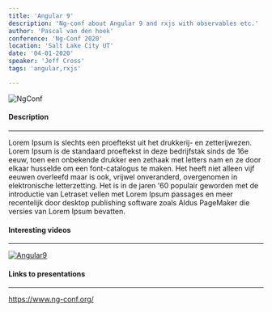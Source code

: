 ```yaml
---
title: 'Angular 9'
description: 'Ng-conf about Angular 9 and rxjs with observables etc.'
author: 'Pascal van den hoek' 
conference: 'Ng-Conf 2020'
location: 'Salt Lake City UT'
date: '04-01-2020' 
speaker: 'Jeff Cross'
tags: 'angular,rxjs'

---
```


![NgConf](https://pbs.twimg.com/profile_images/1196698060283187200/YBFemB3I_400x400.jpg)

#### Description 

---

Lorem Ipsum is slechts een proeftekst uit het drukkerij- en zetterijwezen. Lorem Ipsum is de standaard proeftekst in deze bedrijfstak sinds de 16e eeuw, toen een onbekende drukker een zethaak met letters nam en ze door elkaar husselde om een font-catalogus te maken. Het heeft niet alleen vijf eeuwen overleefd maar is ook, vrijwel onveranderd, overgenomen in elektronische letterzetting. Het is in de jaren '60 populair geworden met de introductie van Letraset vellen met Lorem Ipsum passages en meer recentelijk door desktop publishing software zoals Aldus PageMaker die versies van Lorem Ipsum bevatten.

#### Interesting videos

---

[![Angular9](https://i.ytimg.com/vi/CaqxXMWfadI/hqdefault.jpg?sqp=-oaymwEZCPYBEIoBSFXyq4qpAwsIARUAAIhCGAFwAQ==&rs=AOn4CLCj-4MM7Xvgxgn7n-mcckzIMqf_gA)](https://www.youtube.com/watch?v=Sh37rIUL-d4)


#### Links to presentations 

---

https://www.ng-conf.org/ 
